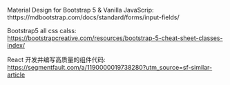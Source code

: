 Material Design for Bootstrap 5 & Vanilla JavaScrip: thttps://mdbootstrap.com/docs/standard/forms/input-fields/

Bootstrap5 all css calss: https://bootstrapcreative.com/resources/bootstrap-5-cheat-sheet-classes-index/

React 开发并编写高质量的组件代码: https://segmentfault.com/a/1190000019738280?utm_source=sf-similar-article